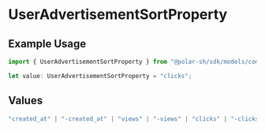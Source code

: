 # UserAdvertisementSortProperty

## Example Usage

```typescript
import { UserAdvertisementSortProperty } from "@polar-sh/sdk/models/components";

let value: UserAdvertisementSortProperty = "clicks";
```

## Values

```typescript
"created_at" | "-created_at" | "views" | "-views" | "clicks" | "-clicks"
```